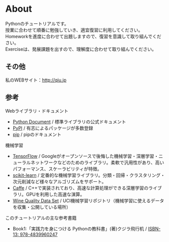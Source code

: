 # About
 Pythonのチュートリアルです。  
 授業に合わせて順番に勉強していき、適宜復習に利用してください。  
 Homeworkを進度に合わせて出題しますので、復習を意識して取り組んでください。  
 Exerciseは、発展課題を出すので、理解度に合わせて取り組んでください。

## その他
 私のWEBサイト：<http://qiu.jp>

## 参考
Webライブラリ・ドキュメント
- [Python Document](https://docs.python.jp/3/) / 標準ライブラリの公式ドキュメント
- [PyPI](https://pypi.python.org/pypi) / 有志によるパッケージが多数登録
- [pip](https://pip.pypa.io/en/stable/) / pipのドキュメント

機械学習  
- [TensorFlow]() / Googleがオープンソースで後悔した機械学習・深層学習・ニューラルネットワークなどのためのライブラリ。柔軟で汎用性があり、高いパフォーマンス、スケーラビリティが特徴。
- [scikit-learn](http://scikit-learn.org/) / 定番的な機械学習ライブラリ。分類・回帰・クラスタリング・次元削減など様々なアルゴリズムをサポート。
- [Caffe]() / C++で実装されており、高速な計算処理ができる深層学習のライブラリ。GPUを利用した高速な演算。
- [Wine Quality Data Set](https://archive.ics.uci.edu/ml/datasets/Wine+Quality) / UCI機械学習リポジトリ（機械学習に使えるデータを収集・公開している場所）

このチュートリアルの主な参考書籍  
- Book1:「実践力を身につける Pythonの教科書」(著)クジラ飛行机 / [ISBN-13: 978-4839960247](https://ja.wikipedia.org/wiki/特別:文献資料?isbn=978-4839960247)
